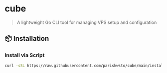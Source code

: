 # cube

> A lightweight Go CLI tool for managing VPS setup and configuration

## 📦 Installation

### Install via Script

```sh
curl -sSL https://raw.githubusercontent.com/pariskwsto/cube/main/install.sh | bash
```
